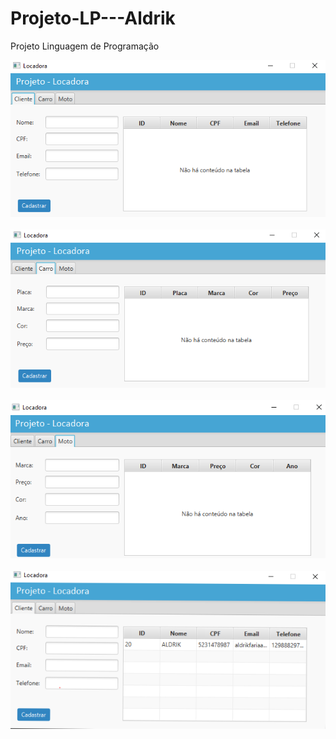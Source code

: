 # Projeto-LP---Aldrik
Projeto Linguagem de Programação

![1](https://github.com/Aldrik-Alvaro/Projeto-LP---Aldrik/blob/main/Img/1.PNG)
<br><br>
![2](https://github.com/Aldrik-Alvaro/Projeto-LP---Aldrik/blob/main/Img/2.PNG)
<br><br>
![3](https://github.com/Aldrik-Alvaro/Projeto-LP---Aldrik/blob/main/Img/3.PNG)
<br><br>
![4](https://github.com/Aldrik-Alvaro/Projeto-LP---Aldrik/blob/main/Img/4.PNG)

